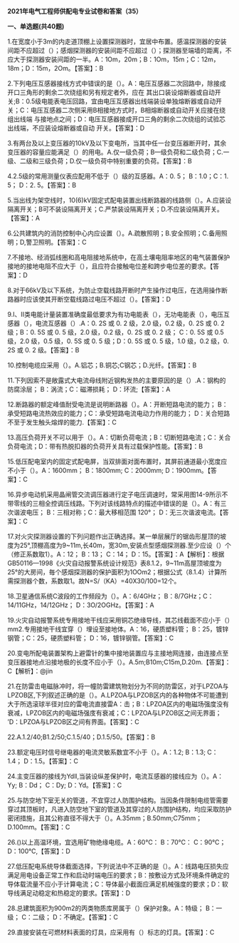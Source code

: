 ﻿**2021年电气工程师供配电专业试卷和答案（35）**

**一、单选题(共40题)**

1\.在宽度小于3m的内走道顶棚上设置探测器时，宜居中布置。感温探测器的安装间距不应超过（）；感烟探测器的安装间距不应超过（）；探测器至端墙的距离，不应大于探测器安装间距的一半。A：1Om，20m；B：1Om，15m；C：12m，18m；D：15m，2Om。【答案】：B

2\.下列电压互感器接线方式中错误的是（）。A：电压互感器二次回路中，除接成开口三角形的剩余二次绕组和另有规定者外，应在 其出口装设熔断器或自动开关;B：0.5级电能表电压回路，宜由电压互感器出线端装设单独熔断器或自动开关；C：电压互感器二次侧采用B相接地方式时，B相熔断器或自动开关应接在绕组出线端 与接地点之间；D：电压互感器接成开口三角的剩余二次绕组的试验芯出线端，不应装设熔断器或自动 开关。【答案】：D

3\.有两台及以上变压器的10kV及以下变电所，当其中任一台变压器断开时，其余变压器的容量应能满足（）的用电。A.仅一级负荷；B—级负荷和二级负荷；C.一级、二级和三级负荷；D.仅一级负荷中特别重要的负荷。【答案】：B

4\.2.5级的常用测量仪表应配用不低于（）级的互感器。A：0. 5； B：1.0；C：1. 5； D：2. 5。【答案】：B

5\.当出线为架空线时，10(6)kV固定式配电装置出线断路器的线路侧（）。A.应装设隔离开关；B可不装设隔离开关；C.严禁装设隔离开关；D.不应装设隔离开关。【答案】：A

6\.公共建筑内的消防控制中心内应设置（）。A.疏散照明；B.安全照明；C.备用照明；D,警卫照明。【答案】：C

7\.不接地、经消弧线圈和高电阻接地系统中，在高土壤电阻率地区的电气装置保护接地的接地电阻不应大于（），且应符合接触电位差和跨步电位差的要求。【答案】：D

8\.对于66kV及以下系统，为防止空载线路开断时产生操作过电压，在选用操作断路器时应该使其开断空载线路过电压不超过（）。【答案】：D

9\.I、Ⅱ类电能计量装置准确度最低要求为有功电能表（），无功电能表（），电压互感器（），电流互感器（）.A：0. 2S 或 0. 2 级，2.0 级，0.2 级，0. 2S 或 0. 2 级；B：0. 5S 或 0. 5 级，2.0 级，0.2 级，0. 2S 或 0. 2 级； C：0. 5S 或 0.5 级，2.0 级，0.5 级，0. 5S 或 0. 5 级；D：0. 5S 或 0. 5 级，1.0 级，0.2 级，0. 2S 或 0. 2 级。【答案】：B


10\.控制电缆应采用（）。A.铝芯；B.铜芯;C钢芯；D.光纤。【答案】：B

11\.下列因索不是敞露式大电流母线附近钢构发热的主要原因的是（）.A：钢构的防腐涂层； B：涡流；C：磁滞损耗； D：环流;【答案】：A

12\.断路器的额定峰值耐受电流是说明断路器（）。A：开断短路电流的能力； B：承受短路电流热效应的能力；C：承受短路电流电动力作用的能力； D：关合短路不至于发生触头熔焊的能力.【答案】：C

13\.高压负荷开关不可以用于（）。A：切断负荷电流；B：切断短路电流；C：关合负荷电流；D：带有热脱扣器的负荷开关具有过载保护性能。【答案】：B

15\.低压配电室内的固定式配电屏，当双排面对面布置时，其屏前通道最小宽度应不小于（）。A：1600mm； B：1800mm; C：2000mm; D：1900mm。【答案】：C

16\.异步电动机采用晶闸管交流调压器进行定子电压调速时，常采用图14-9所示不带零线的三相全控调压线路。下列对该线路特点的描述中错误的是（）。A：有三次谐波电压； B：三相对称；C：最大移相范围 120°； D：无三次谐波电流。【答案】：C

17\.对火灾探测器设置的下列问题作出正确选择。某一单层展厅的锯齿形屋顶的坡度为25°,顶棚高度为9~11m,长40m，宽30m,安装点型感烟探测器.至少应设（）个（修正系数取1）。A：12； B：13； C：14； D：15。【答案】：A【解析】：根据GB50116—1998《火灾自动报警系统设计规范》表8.1.2，9~11m高屋顶坡度为25°的大房间，毎个感烟探测器的保护面积为1OOm2；根据公式（8.1.4）计算所需探测器个数，系数取1。故N=S/（KA）=40X30/100=12个。

18\.卫星通信系统C波段的工作频段为（）。A：6/4GHz； B：8/7GHz；C：14/11GHz，14/12GHz； D：3O/2OGHz。【答案】：A

19\.火灾自动报警系统专用接地干线应采用铜芯绝缘导线，其芯线截面不应小于（）mm2.专用接地干线宜穿（）埋设至接地体。A：16，硬质塑料管； B：25，镀锌钢管；C：25，硬质塑料管； D：16，镀锌钢管。【答案】：C

20\.变电所配电装置架构上避雷针的集中接地装置应与主接地网连接，由连接点至变压器接地点沿接地极的长度不应小于（）。A.5m;B10m;C15m,D.20m.【答案】：C【解析】：@jin

21\.在防雷击电磁脉冲时，将一幢防雷建筑物划分为不同的防雷区，对于LPZOA与LPZOB区,下列叙述正确的是（）。A.LPZOA与LPZOB区内的各种物体不可能遭到大于所选滚球半径对应的雷电流直接雷A：击；B：LPZOA区内的电磁场强度没有衰减，LPZOB区内的电磁场强庋有衰减；C：LPZOA与LPZOB区之间无界面； ’D：LPZOA与LPZOB区之间有界面。【答案】：C

22\.A.1.2/40;B1.2/50;C.1.5/40；D.1.5/50。【答案】：B

23\.额定电压时信号继电器的电流灵敏系数宜不小于（）。A：1.2; B：1.3; C：1.4； D：1.5。【答案】：C

24\.主变压器的接线为Ydll,当装设纵差保护时，电流互感器的接线应为（）。A：Yy; B：Dd； C：Dy; D：Yd。【答案】：C

25\.与防空地下室无关的管道，不宜穿过人防围护结构。当因条件限制电缆管需要穿过其顶板时，凡进入防空地下室的管道及其穿过的人防围护结构，均应采取防护密闭措施，且其公称直径不得大于（）。A.35mm；B.50mm;C75mm；D.100mm。【答案】：C

26\.()以上高温环境，宜选用矿物绝缘电缆。A：60℃： B：70℃： C：90℃； D：100℃,【答案】：D

27\.低压配电系统导体截面选择，下列说法中不正确的是（）。A：线路电压损失应满足用电设备正常工作和启动时端电压的要求；B：按敷设方式及环境条件确定的导体载流量不应小于计算电流；C：导体最小截面应满足机械强度的要求；D：软导线满足动稳定和热稳定的要求。【答案】：D

28\.总建筑面积为900m2的丙类物质库房属于（）保护对象。A：特级； B：一级； C：二级； D：不确定。【答案】：C

29\.直接安装在可燃材料表面的灯具，应采用有（）标志的灯具。【答案】：C
